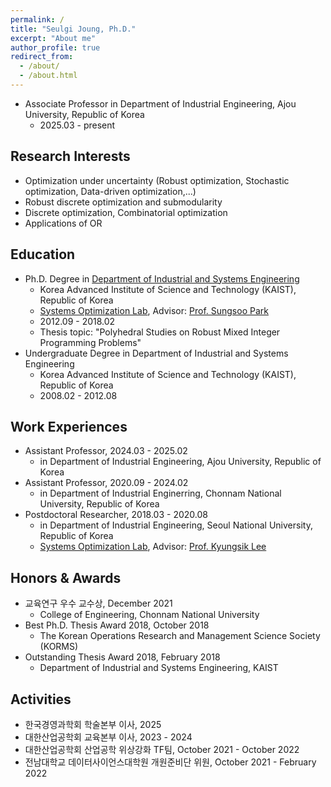 ```yaml
---
permalink: /
title: "Seulgi Joung, Ph.D."
excerpt: "About me"
author_profile: true
redirect_from: 
  - /about/
  - /about.html
---
```


- Associate Professor in Department of Industrial Engineering, Ajou University, Republic of Korea
    - 2025.03 - present

## **Research Interests**
- Optimization under uncertainty (Robust optimization, Stochastic optimization, Data-driven optimization,...)
- Robust discrete optimization and submodularity
- Discrete optimization, Combinatorial optimization
- Applications of OR

## **Education**
- Ph.D. Degree in [Department of Industrial and Systems Engineering](https://ie.kaist.ac.kr/)
  - Korea Advanced Institute of Science and Technology (KAIST), Republic of Korea 
  - [Systems Optimization Lab](http://solab.kaist.ac.kr/), Advisor: [Prof. Sungsoo Park](https://scholar.google.com/citations?user=CZJd_6cAAAAJ&hl=en&oi=ao) 
  - 2012.09 - 2018.02
  - Thesis topic: "Polyhedral Studies on Robust Mixed Integer Programming Problems"
- Undergraduate Degree in Department of Industrial and Systems Engineering
  - Korea Advanced Institute of Science and Technology (KAIST), Republic of Korea
  - 2008.02 - 2012.08

## **Work Experiences**
- Assistant Professor, 2024.03 - 2025.02
  - in Department of Industrial Engineering, Ajou University, Republic of Korea
- Assistant Professor, 2020.09 - 2024.02
  - in Department of Industrial Enginerring, Chonnam National University, Republic of Korea  
- Postdoctoral Researcher, 2018.03 - 2020.08
  - in Department of Industrial Engineering, Seoul National University, Republic of Korea
  - [Systems Optimization Lab](http://optimize.snu.ac.kr/), Advisor: [Prof. Kyungsik Lee](https://scholar.google.com/citations?user=rr_xEbgNRDcC&hl=en&oi=ao)

## **Honors & Awards**
- 교육연구 우수 교수상, December 2021
  - College of Engineering, Chonnam National University
- Best Ph.D. Thesis Award 2018, October 2018
  - The Korean Operations Research and Management Science Society (KORMS)
- Outstanding Thesis Award 2018, February 2018
  - Department of Industrial and Systems Engineering, KAIST

## **Activities**
- 한국경영과학회 학술본부 이사, 2025
- 대한산업공학회 교육본부 이사, 2023 - 2024
- 대한산업공학회 산업공학 위상강화 TF팀, October 2021 - October 2022
- 전남대학교 데이터사이언스대학원 개원준비단 위원, October 2021 - February 2022
